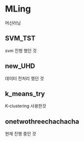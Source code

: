 # MLing
머신러닝

## SVM_TST
svm 진행 했던 것

## new_UHD
데이터 전처리 했던 것

## k_means_try
K-clustering 사용한것

## onetwothreechachacha
현재 진행 중인 것